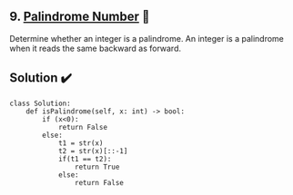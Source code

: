 ## 9. [Palindrome Number](https://leetcode.com/problems/palindrome-number/) :link:

Determine whether an integer is a palindrome. An integer is a palindrome when it reads the same backward as forward.

## Solution :heavy_check_mark:

```python3
class Solution:
    def isPalindrome(self, x: int) -> bool:
        if (x<0):
            return False
        else:
            t1 = str(x)
            t2 = str(x)[::-1]
            if(t1 == t2):
                return True
            else:
                return False
```